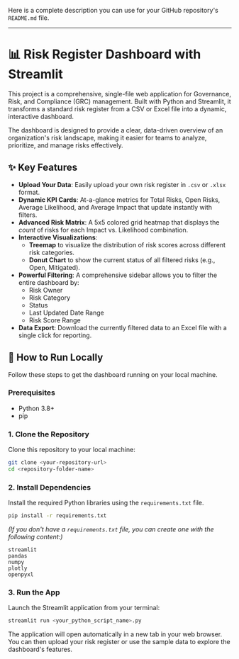 Here is a complete description you can use for your GitHub repository's `README.md` file.

-----

# 📊 Risk Register Dashboard with Streamlit

This project is a comprehensive, single-file web application for Governance, Risk, and Compliance (GRC) management. Built with Python and Streamlit, it transforms a standard risk register from a CSV or Excel file into a dynamic, interactive dashboard.

The dashboard is designed to provide a clear, data-driven overview of an organization's risk landscape, making it easier for teams to analyze, prioritize, and manage risks effectively.

## ✨ Key Features

  * **Upload Your Data**: Easily upload your own risk register in `.csv` or `.xlsx` format.
  * **Dynamic KPI Cards**: At-a-glance metrics for Total Risks, Open Risks, Average Likelihood, and Average Impact that update instantly with filters.
  * **Advanced Risk Matrix**: A 5x5 colored grid heatmap that displays the *count* of risks for each Impact vs. Likelihood combination.
  * **Interactive Visualizations**:
      * **Treemap** to visualize the distribution of risk scores across different risk categories.
      * **Donut Chart** to show the current status of all filtered risks (e.g., Open, Mitigated).
  * **Powerful Filtering**: A comprehensive sidebar allows you to filter the entire dashboard by:
      * Risk Owner
      * Risk Category
      * Status
      * Last Updated Date Range
      * Risk Score Range
  * **Data Export**: Download the currently filtered data to an Excel file with a single click for reporting.

## 🚀 How to Run Locally

Follow these steps to get the dashboard running on your local machine.

### Prerequisites

  * Python 3.8+
  * pip

### 1\. Clone the Repository

Clone this repository to your local machine:

```bash
git clone <your-repository-url>
cd <repository-folder-name>
```

### 2\. Install Dependencies

Install the required Python libraries using the `requirements.txt` file.

```bash
pip install -r requirements.txt
```

*(If you don't have a `requirements.txt` file, you can create one with the following content:)*

```
streamlit
pandas
numpy
plotly
openpyxl
```

### 3\. Run the App

Launch the Streamlit application from your terminal:

```bash
streamlit run <your_python_script_name>.py
```

The application will open automatically in a new tab in your web browser. You can then upload your risk register or use the sample data to explore the dashboard's features.

